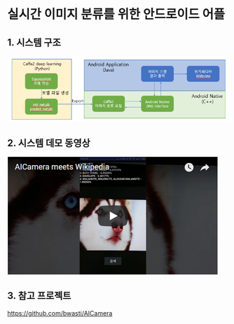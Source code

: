 # 실시간 이미지 분류를 위한 안드로이드 어플

## 1. 시스템 구조
![](/docs/system_architecture.png)

## 2. 시스템 데모 동영상
[![동영상보기](/docs/video_thumbnail.png)](https://www.youtube.com/watch?v=fQZRyLoJQe8)

## 3. 참고 프로젝트
https://github.com/bwasti/AICamera
